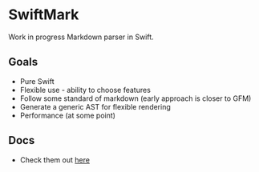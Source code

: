 # SwiftMark

Work in progress Markdown parser in Swift.

## Goals
* Pure Swift
* Flexible use - ability to choose features
* Follow some standard of markdown (early approach is closer to GFM)
* Generate a generic AST for flexible rendering
* Performance (at some point)

## Docs

* Check them out [here](https://wcbyrne.github.io/SwiftMark/)
